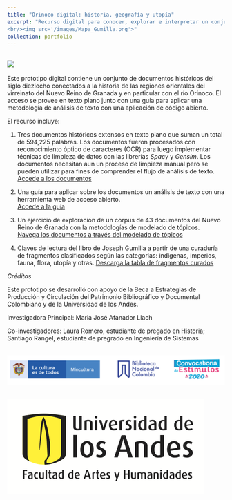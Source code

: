 ```yaml
---
title: "Orinoco digital: historia, geografía y utopía"
excerpt: "Recurso digital para conocer, explorar e interpretar un conjunto de documentos históricos del siglo dieziocho conectados a la historia de las regiones orientales del virreinato del Nuevo Reino de Granada y en particular con el río Orinoco.
<br/><img src='/images/Mapa_Gumilla.png'>"
collection: portfolio
---
```

<br/><img src='/images/Mapa_Gumilla.png'>

Este prototipo digital contiene un conjunto de documentos históricos del siglo dieziocho conectados a la historia de las regiones orientales del virreinato del Nuevo Reino de Granada y en particular con el río Orinoco. El acceso se provee en texto plano junto con una guía para aplicar una metodología de análisis  de texto con una aplicación de código abierto.  

El recurso incluye: 
1. Tres documentos históricos extensos en texto plano que suman un total de 594,225 palabras. Los documentos fueron procesados con reconocimiento óptico de caracteres (OCR) para luego implementar técnicas de limpieza de datos con las librerías _Spacy_ y _Gensim_. Los documentos necesitan aun un proceso de limpieza manual pero se pueden utilizar para fines de comprender el flujo de análisis de texto. 
[Accede a los documentos](https://mariajoafana.github.io/publication/coleccion-documentos)

2. Una guía para aplicar sobre los documentos un análisis de texto con una herramienta web de acceso abierto.  
[Accede a la guía](https://mariajoafana.github.io/publication/2021-08-24-guia-analisis-textos)

3. Un ejercicio de exploración de un corpus de 43 documentos del Nuevo Reino de Granada con la metodologías de modelado de tópicos.  
[Navega los documentos a través del modelado de tópicos](https://mariajoafana.github.io/publication/2021-08-24-modelado-topicos)

4. Claves de lectura del libro de Joseph Gumilla a partir de una curaduría de fragmentos clasificados según las categorías: indígenas, imperios, fauna, flora, utopía y otras. [Descarga la tabla de fragmentos curados](https://github.com/mariajoafana/mariajoafana.github.io/blob/master/assets/Orinoco_ilustrado_claves_lectura.xlsx)



_Créditos_

Este prototipo se desarrolló con apoyo de la Beca a Estrategias de Producción y Circulación del Patrimonio Bibliográfico y Documental Colombiano y de la Universidad de los Andes. 

Investigadora Principal: Maria José Afanador Llach

Co-investigadores: Laura Romero, estudiante de pregado en Historia; Santiago Rangel, estudiante de pregrado en Ingeniería de Sistemas

<br/><img src='/images/TiraLogosMin+BNC+Estimulos.png'>

<br/><img src='/images/FacultadArteshumanidades.png'>
